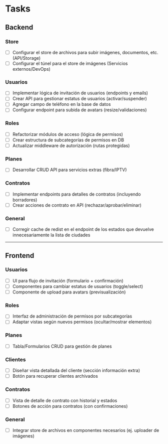
# Tasks

## Backend

### Store
- [ ] Configurar el store de archivos para subir imágenes, documentos, etc. (API/Storage)
- [ ] Configurar el túnel para el store de imágenes (Servicios externos/DevOps)

### Usuarios
- [ ] Implementar lógica de invitación de usuarios (endpoints y emails)
- [ ] Crear API para gestionar estatus de usuarios (activar/suspender)
- [ ] Agregar campo de teléfono en la base de datos
- [ ] Configurar endpoint para subida de avatars (resize/validaciones)

### Roles
- [ ] Refactorizar módulos de acceso (lógica de permisos)
- [ ] Crear estructura de subcategorías de permisos en DB
- [ ] Actualizar middleware de autorización (rutas protegidas)

### Planes
- [ ] Desarrollar CRUD API para servicios extras (fibra/IPTV)

### Contratos
- [ ] Implementar endpoints para detalles de contratos (incluyendo borradores)
- [ ] Crear acciones de contrato en API (rechazar/aprobar/eliminar)

### General

- [ ] Corregir cache de redist en el endpoint de los estados que devuelve innecesariamente la lista de ciudades
---

## Frontend

### Usuarios
- [ ] UI para flujo de invitación (formulario + confirmación)
- [ ] Componentes para cambiar estatus de usuarios (toggle/select)
- [ ] Componente de upload para avatars (previsualización)

### Roles
- [ ] Interfaz de administración de permisos por subcategorías
- [ ] Adaptar vistas según nuevos permisos (ocultar/mostrar elementos)

### Planes
- [ ] Tabla/Formularios CRUD para gestión de planes

### Clientes
- [ ] Diseñar vista detallada del cliente (sección información extra)
- [ ] Botón para recuperar clientes archivados

### Contratos
- [ ] Vista de detalle de contrato con historial y estados
- [ ] Botones de acción para contratos (con confirmaciones)

### General
- [ ] Integrar store de archivos en componentes necesarios (ej. uploader de imágenes)